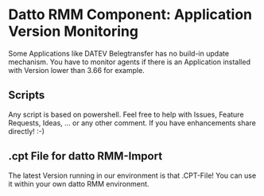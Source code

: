 # Datto RMM Component: Application Version Monitoring

Some Applications like DATEV Belegtransfer has no build-in update mechanism. You have to monitor agents if there is an Application installed with Version lower than 3.66 for example.

## Scripts
Any script is based on powershell. Feel free to help with Issues, Feature Requests, Ideas, ... or any other comment. If you have enhancements share directly! :-)

## .cpt File for datto RMM-Import
The latest Version running in our environment is that .CPT-File! You can use it within your own datto RMM environment.

